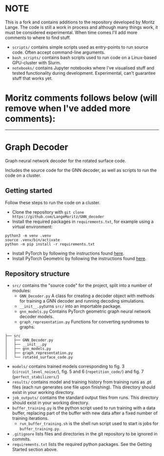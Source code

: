 # NOTE
This is a fork and contains additions to the repository developed by Moritz Lange. The code is still a work in process and although many things work, it must be considered experimental. When time comes I'll add more comments to where to find stuff.

* `scripts/` contains simple scripts used as entry-points to run source code. Often accept command-line arguments.
* `bash_scripts/` contains bash scripts used to run code on a Linux-based GPU-cluster with Slurm. 
* `notebooks/` contains Jupyter notebooks where I've visualised stuff and tested functionality during development. Experimental, can't guarantee stuff that works yet. 

# Moritz comments follows below (will remove when I've added more comments):
-----------------------------------------------------------------------------
# Graph Decoder
Graph neural network decoder for the rotated surface code.

Includes the source code for the GNN decoder, as well as scripts to run the code on a cluster.

## Getting started
Follow these steps to run the code on a cluster.

* Clone the repository with
`git clone https://github.com/LangeMoritz/GNN_decoder`
* Install the required packages in `requirements.txt`, for example using a virtual environment:
```
python3 -m venv .venv 
source .venv/bin/activate
python -m pip install -r requirements.txt
```
* Install PyTorch by following the instructions found [here](https://pytorch.org/get-started/locally/).
* Install PyTorch Geometric by following the instructions found [here](https://pytorch-geometric.readthedocs.io/en/latest/notes/installation.html).

## Repository structure
* `src/` contains the "source code" for the project, split into a number of modules:
  * `GNN_Decoder.py` A class for creating a decoder object with methods for training a GNN decoder and running decoding simulations.
  * `__init__.py`turns `src/` into an importable package.
  * `gnn_models.py` Contains PyTorch geometric graph neural network decoder models.
  * `graph_representation.py` Functions for converting syndromes to graphs.
```
├── src
│   ├── GNN_Decoder.py
│   ├── __init__.py
│   ├── gnn_models.py
│   ├── graph_representation.py
│   └── rotated_surface_code.py
```
* `models/` contains trained models corresponding to fig. 3 (`circuit_level_noise/`), fig. 5 and 6 (`repetition_code/`) and fig. 7 (`perfect_stabilizers/`)
* `results/` contains model and training history from training runs as .pt files (each run generates one file upon finishing). This directory should exist in your working directory.
* `job_outputs/` contains the standard output files from runs. This directory should exist in your working directory.
* `buffer_training.py` is the python script used to run training with a data buffer, replacing part of the buffer with new data after a fixed number of training iterations.
  * `run_buffer_training.sh` is the shell run script used to start is jobs for `buffer_training.py`.
* `.gitignore` lists files and directories in the git repository to be ignored in commits.
* `requirements.txt` lists the required python packages. See the Getting Started section above.
  
